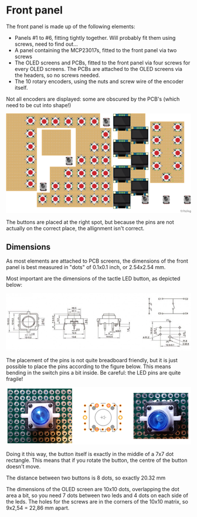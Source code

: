 # Front panel

The front panel is made up of the following elements:

- Panels #1 to #6, fitting tightly together. Will probably fit them using screws, need to find out...
- A panel containing the MCP23017s, fitted to the front panel via two screws
- The OLED screens and PCBs, fitted to the front panel via four screws for every OLED screens. The PCBs are attached to the OLED screens via the headers, so no screws needed.
- The 10 rotary encoders, using the nuts and screw wire of the encoder itself.

Not all encoders are displayed: some are obscured by the PCB's (which need to be cut into shape!)

![](front-panel.png)

The buttons are placed at the right spot, but because the pins are not actually on the correct place, the allignment isn't correct.

## Dimensions

As most elements are attached to PCB screens, the dimensions of the front panel is best measured in "dots" of 0.1x0.1 inch, or 2.54x2.54 mm.

Most important are the dimensions of the tactle LED button, as depicted below:

![](tactile-led-button.png)

The placement of the pins is not quite breadboard friendly, but it is just possible to place the pins according to the figure below. This means bending in the switch pins a bit inside. Be careful: the LED pins are quite fragile!

![](tactile-led-button-pcb.png)

Doing it this way, the button itself is exactly in the middle of a 7x7 dot rectangle. This means that if you rotate the button, the centre of the button doesn't move.

The distance between two buttons is 8 dots, so exactly 20.32 mm

The dimensions of the OLED screen are 10x10 dots, overlapping the dot area a bit, so you need 7 dots between two leds and 4 dots on each side of the leds. The holes for the screws are in the corners of the 10x10 matrix, so 9x2,54 = 22,86 mm apart.
